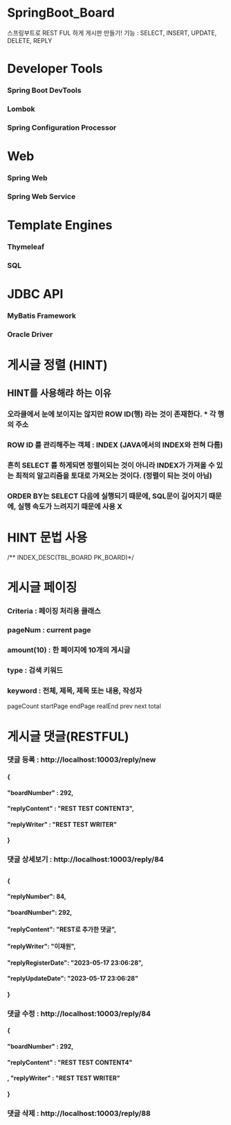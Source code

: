 # SpringBoot_Board
스프링부트로 REST FUL 하게 게시판 만들기!
기능 : SELECT, INSERT, UPDATE, DELETE, REPLY 

# Developer Tools
### Spring Boot DevTools
### Lombok
### Spring Configuration Processor

# Web
### Spring Web 
### Spring Web Service

# Template Engines
### Thymeleaf 
### SQL

# JDBC API
### MyBatis Framework
### Oracle Driver

# 게시글 정렬 (HINT)
## HINT를 사용해랴 하는 이유
### 오라클에서 눈에 보이지는 않지만 ROW ID(행) 라는 것이 존재한다. * 각 행의 주소
### ROW ID 를 관리해주는 객체 : INDEX (JAVA에서의 INDEX와 전혀 다름)
### 흔히 SELECT 를 하게되면 정렬이되는 것이 아니라 INDEX가 가져올 수 있는 최적의 알고리즘을 토대로 가져오는 것이다. (정렬이 되는 것이 아님)
### ORDER BY는 SELECT 다음에 실행되기 때문에, SQL문이 길어지기 때문에, 실행 속도가 느려지기 때문에 사용 X
# HINT 문법 사용
/** INDEX_DESC(TBL_BOARD PK_BOARD)*/

# 게시글 페이징
### Criteria : 페이징 처리용 클래스
### pageNum : current page
### amount(10) : 한 페이지에 10개의 게시글 
### type : 검색 키워드
### keyword : 전체, 제목, 제목 또는 내용, 작성자

pageCount
startPage
endPage
realEnd
prev
next
total

# 게시글 댓글(RESTFUL)
### 댓글 등록 : http://localhost:10003/reply/new
#### {
#### "boardNumber" : 292, 
#### "replyContent" : "REST TEST CONTENT3", 
#### "replyWriter" : "REST TEST WRITER"
#### }

### 댓글 상세보기 : http://localhost:10003/reply/84
## 
#### {
#### "replyNumber": 84,
#### "boardNumber": 292,
#### "replyContent": "REST로 추가한 댓글",
#### "replyWriter": "이재원",
#### "replyRegisterDate": "2023-05-17 23:06:28",
#### "replyUpdateDate": "2023-05-17 23:06:28"
#### }

### 댓글 수정 : http://localhost:10003/reply/84
#### {
#### "boardNumber" : 292, 
#### "replyContent" : "REST TEST CONTENT4"
#### , "replyWriter" : "REST TEST WRITER"
#### }

### 댓글 삭제 : http://localhost:10003/reply/88
